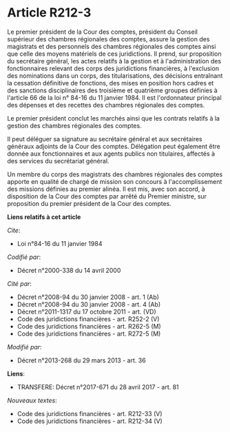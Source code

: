 # Article R212-3

Le premier président de la Cour des comptes, président du Conseil supérieur des chambres régionales des comptes, assure la
gestion des magistrats et des personnels des chambres régionales des comptes ainsi que celle des moyens matériels de ces
juridictions. Il prend, sur proposition du secrétaire général, les actes relatifs à la gestion et à l'administration des
fonctionnaires relevant des corps des juridictions financières, à l'exclusion des nominations dans un corps, des
titularisations, des décisions entraînant la cessation définitive de fonctions, des mises en position hors cadres et des
sanctions disciplinaires des troisième et quatrième groupes définies à l'article 66 de la loi n° 84-16 du 11 janvier 1984. Il
est l'ordonnateur principal des dépenses et des recettes des chambres régionales des comptes.

Le premier président conclut les marchés ainsi que les contrats relatifs à la gestion des chambres régionales des comptes.

Il peut déléguer sa signature au secrétaire général et aux secrétaires généraux adjoints de la Cour des comptes. Délégation
peut également être donnée aux fonctionnaires et aux agents publics non titulaires, affectés à des services du secrétariat
général.

Un membre du corps des magistrats des chambres régionales des comptes apporte en qualité de chargé de mission son concours à
l'accomplissement des missions définies au premier alinéa. Il est mis, avec son accord, à disposition de la Cour des comptes
par arrêté du Premier ministre, sur proposition du premier président de la Cour des comptes.

**Liens relatifs à cet article**

_Cite_:

  - Loi n°84-16 du 11 janvier 1984

_Codifié par_:

  - Décret n°2000-338 du 14 avril 2000

_Cité par_:

  - Décret n°2008-94 du 30 janvier 2008 - art. 1 (Ab)
  - Décret n°2008-94 du 30 janvier 2008 - art. 4 (Ab)
  - Décret n°2011-1317 du 17 octobre 2011 - art. (VD)
  - Code des juridictions financières - art. R252-2 (V)
  - Code des juridictions financières - art. R262-5 (M)
  - Code des juridictions financières - art. R272-5 (M)

_Modifié par_:

  - Décret n°2013-268 du 29 mars 2013 - art. 36

**Liens**:

  - TRANSFERE: Décret n°2017-671 du 28 avril 2017 - art. 81

_Nouveaux textes_:

  - Code des juridictions financières - art. R212-33 (V)
  - Code des juridictions financières - art. R212-34 (V)
